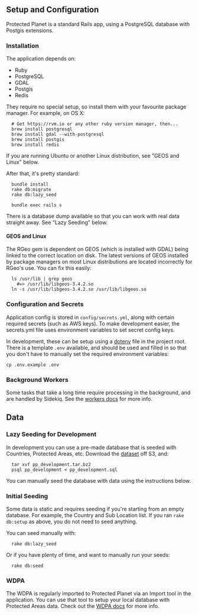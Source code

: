 ## Setup and Configuration

Protected Planet is a standard Rails app, using a PostgreSQL database with
Postgis extensions.

### Installation

The application depends on:

* Ruby
* PostgreSQL
* GDAL
* Postgis
* Redis

They require no special setup, so install them with your favourite
package manager. For example, on OS X:

```
  # Get https://rvm.io or any other ruby version manager, then...
  brew install postgresql
  brew install gdal --with-postgresql
  brew install postgis
  brew install redis
```

If you are running Ubuntu or another Linux distribution, see "GEOS and
Linux" below.

After that, it's pretty standard:

```
  bundle install
  rake db:migrate
  rake db:lazy_seed

  bundle exec rails s
```

There is a database dump available so that you can work with real data
straight away. See "Lazy Seeding" below.

#### GEOS and Linux

The RGeo gem is dependent on GEOS (which is installed with GDAL) being
linked to the correct location on disk. The latest versions of GEOS
installed by package managers on most Linux distributions are located
incorrectly for RGeo's use. You can fix this easily:

```
  ls /usr/lib | grep geos
    #=> /usr/lib/libgeos-3.4.2.so
  ln -s /usr/lib/libgeos-3.4.2.so /usr/lib/libgeos.so
```

### Configuration and Secrets

Application config is stored in `config/secrets.yml`, along with certain
required secrets (such as AWS keys). To make development easier, the
secrets.yml file uses environment variables to set secret config keys.

In development, these can be setup using a
[dotenv](https://github.com/bkeepers/dotenv) file in the project root.
There is a template `.env` available, and should be used and filled in so
that you don't have to manually set the required environment variables:

```
cp .env.example .env
```

### Background Workers

Some tasks that take a long time require processing in the background,
and are handled by Sidekiq. See the [workers docs](workers.md) for more
info.

## Data

### Lazy Seeding for Development

In development you can use a pre-made database that is seeded with Countries,
Protected Areas, etc. Download the
[dataset](http://protectedplanet.s3.amazonaws.com/pp_development.tar.bz2) off
S3, and:

```
  tar xvf pp_development.tar.bz2
  psql pp_development < pp_development.sql
```

You can manually seed the database with data using the instructions below.

### Initial Seeding

Some data is static and requires seeding if you're starting from an
empty database. For example, the Country and Sub Location list. If you
ran `rake db:setup` as above, you do not need to seed anything.

You can seed manually with:

```
  rake db:lazy_seed
```

Or if you have plenty of time, and want to manually run your seeds:

```
  rake db:seed
```

### WDPA

The WDPA is regularly imported to Protected Planet via an Import tool in
the application. You can use that tool to setup your local database with
Protected Areas data. Check out the [WDPA docs](wdpa.md) for more info.
